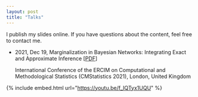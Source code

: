 ```yaml
---
layout: post
title: "Talks"
---
```


I publish my slides online. If you have questions about the content, feel free to contact me.



- 2021, Dec 19, Marginalization in Bayesian Networks: Integrating Exact and Approximate Inference [[PDF](https://nbviewer.org/github/fritzbayer/fritzbayer.github.io/blob/master/presentation_04_CMS2021.pdf)] 

  International Conference of the ERCIM on Computational and Methodological Statistics (CMStatistics 2021), London, United Kingdom

{% include embed.html url="https://youtu.be/f_IQTyx1UQU" %}
